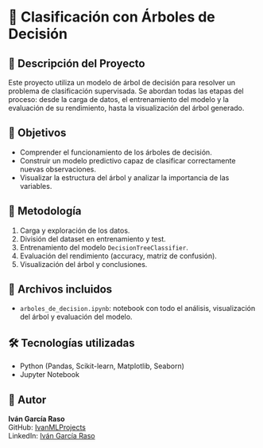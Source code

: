 # 🌳 Clasificación con Árboles de Decisión

## 📌 Descripción del Proyecto
Este proyecto utiliza un modelo de árbol de decisión para resolver un problema de clasificación supervisada. Se abordan todas las etapas del proceso: desde la carga de datos, el entrenamiento del modelo y la evaluación de su rendimiento, hasta la visualización del árbol generado.

## 🎯 Objetivos
- Comprender el funcionamiento de los árboles de decisión.
- Construir un modelo predictivo capaz de clasificar correctamente nuevas observaciones.
- Visualizar la estructura del árbol y analizar la importancia de las variables.

## 🧪 Metodología
1. Carga y exploración de los datos.
2. División del dataset en entrenamiento y test.
3. Entrenamiento del modelo `DecisionTreeClassifier`.
4. Evaluación del rendimiento (accuracy, matriz de confusión).
5. Visualización del árbol y conclusiones.

## 📁 Archivos incluidos
- `arboles_de_decision.ipynb`: notebook con todo el análisis, visualización del árbol y evaluación del modelo.

## 🛠️ Tecnologías utilizadas
- Python (Pandas, Scikit-learn, Matplotlib, Seaborn)
- Jupyter Notebook

## 🚀 Autor
**Iván García Raso**  
GitHub: [IvanMLProjects](https://github.com/IvanMLProjects)  
LinkedIn: [Iván García Raso](https://www.linkedin.com/in/ivan-garcia-raso)
